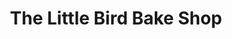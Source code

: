 ---
title: "The Little Bird Bake Shop"
url: /fort-collins/the-little-bird-bake-shop/
shop: bakery
---